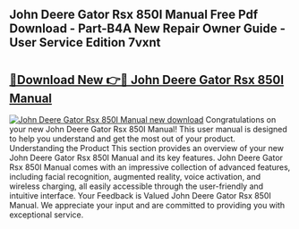 ## John Deere Gator Rsx 850I Manual Free Pdf Download - Part-B4A New Repair Owner Guide - User Service Edition 7vxnt

# <h2><a href="http://bc94431.oget.top/?id=John+Deere+Gator+Rsx+850I+Manual">🔗Download New 👉🔴 John Deere Gator Rsx 850I Manual</a></h2>

[![John Deere Gator Rsx 850I Manual new download](https://i.imgur.com/5g1atiW.png)](http://bc94431.oget.top/?id=John+Deere+Gator+Rsx+850I+Manual)
Congratulations on your new John Deere Gator Rsx 850I Manual! This user manual is designed to help you understand and get the most out of your product. Understanding the Product This section provides an overview of your new John Deere Gator Rsx 850I Manual and its key features. John Deere Gator Rsx 850I Manual comes with an impressive collection of advanced features, including facial recognition, augmented reality, voice activation, and wireless charging, all easily accessible through the user-friendly and intuitive interface. Your Feedback is Valued John Deere Gator Rsx 850I Manual. We appreciate your input and are committed to providing you with exceptional service.
